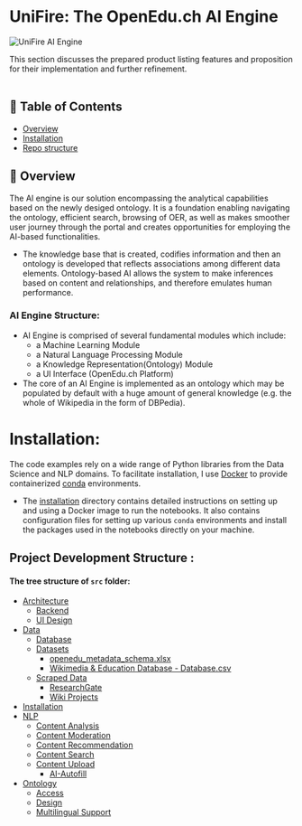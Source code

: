 # UniFire: The OpenEdu.ch AI Engine

![UniFire AI Engine](https://user-images.githubusercontent.com/58151963/202822360-a5fa0bdd-01fe-4d4c-a583-04c9e1565977.PNG)


This section discusses the prepared product listing features and proposition for their implementation and further refinement.  
  <br> 
</p>

## 📝 Table of Contents
- [Overview](#overview)
- [Installation](#installation)
- [Repo structure](#repostructure)

## 🧐 Overview <a name = "overview"></a>
The AI engine is our solution encompassing  the analytical capabilities based on the newly desiged ontology. 
It is a foundation enabling navigating the ontology, efficient search, browsing of OER, as well as makes smoother user journey through the portal and creates opportunities for employing the AI-based functionalities.

* The knowledge base that is created, codifies information and then an ontology is developed that reflects associations among different data elements. Ontology-based AI allows the system to make inferences based on content and relationships, and therefore emulates human performance. 

### AI Engine Structure:
* AI Engine is comprised of several fundamental modules which include:
    * a Machine Learning Module
    * a Natural Language Processing Module
    * a Knowledge Representation(Ontology) Module
    * a UI Interface (OpenEdu.ch Platform)
* The core of an AI Engine is implemented as an ontology which may be populated by default with a huge amount of general knowledge (e.g. the whole of Wikipedia in the form of DBPedia).

# Installation:

The code examples rely on a wide range of Python libraries from the Data Science and NLP domains. To facilitate installation, I use [Docker](https://www.docker.com/get-started) to provide containerized [conda](https://docs.conda.io/en/latest/) environments.


- The [installation](Installation/README.md) directory contains detailed instructions on setting up and using a Docker image to run the notebooks. It also contains configuration files for setting up various `conda` environments and install the packages used in the notebooks directly on your machine.


## Project Development Structure <a name="repostructure"></a>:

#### The tree structure of `src` folder: 

* [Architecture](Architecture)
  * [Backend](Architecture/Backend)
  * [UI Design](Architecture/UI%20Design/)
* [Data](Data)
  * [Database](Data/Database)
  * [Datasets](Data/Datasets)
    * [openedu_metadata_schema.xlsx](Data/Datasets/openedu_metadata_schema.xlsx)
    * [Wikimedia & Education Database - Database.csv](Data/Datasets/Wikimedia%20%26%20Education%20Database%20-%20Database.csv)
  * [Scraped Data](Data/Scraped%20Data/)
    * [ResearchGate](Data/Scraped%20Data/ResearchGate/)
    * [Wiki Projects](Data/Scraped%20Data/Wiki%20Projects/)
* [Installation](Installation)
* [NLP](NLP)
  * [Content Analysis](NLP/Content%20Analysis/)
  * [Content Moderation](Nlp/Content%20Moderation/)
  * [Content Recommendation](NLP/Content%20Recommendation/)
  * [Content Search](NLP/Content%20Search/)
  * [Content Upload](NLP/Content%20Upload/)
    * [AI-Autofill](NlP/Content%20Upload/AI-Autofill/)
* [Ontology](Ontology)
  * [Access](Ontology/Access)
  * [Design](Ontology/Design)
  * [Multilingual Support](Ontology/Design/MultilingualSupport)
